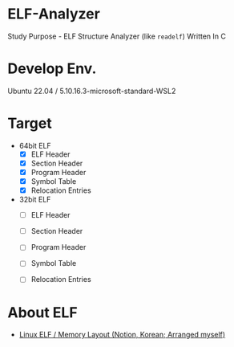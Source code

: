 # ELF-Analyzer

Study Purpose - ELF Structure Analyzer (like `readelf`) 
Written In C

# Develop Env.
Ubuntu 22.04 / 5.10.16.3-microsoft-standard-WSL2

# Target
- 64bit ELF
	- [x] ELF Header
	- [x] Section Header
	- [x] Program Header
	- [x] Symbol Table
	- [x] Relocation Entries
- 32bit ELF
	- [ ] ELF Header
	- [ ] Section Header
	- [ ] Program Header
	- [ ] Symbol Table
	- [ ] Relocation Entries


# About ELF
- [Linux ELF / Memory Layout (Notion, Korean; Arranged myself)](https://www.notion.so/tori209/Linux-ELF-Memory-Layout-f5b228beaace40fdbc39e19323eeb655#a21be016ef8748e08e03c5db00997c7b)

